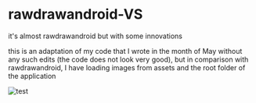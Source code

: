 # rawdrawandroid-VS
  
it's almost rawdrawandroid but with some innovations
  
this is an adaptation of my code that I wrote in the month of May without any such edits (the code does not look very good), but in comparison with rawdrawandroid, I have loading images from assets and the root folder of the application  

![test](https://boev.dev/images/vs-example.jpg)
